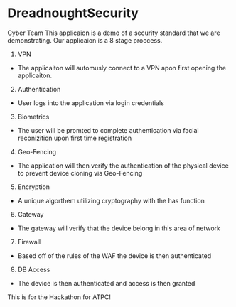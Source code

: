 # DreadnoughtSecurity
Cyber Team
This applicaion is a demo of a security standard that we are demonstrating.
Our applicaion is a 8 stage proccess. 

1. VPN
  + The applicaiton will automusly connect to a VPN apon first opening the applicaiton.
2. Authentication
  + User logs into the application via login credentials
3. Biometrics
  + The user will be promted to complete authentication via facial reconizition upon first time registration
4. Geo-Fencing
  + The application will then verify the authentication of the physical device to prevent device cloning via Geo-Fencing
5. Encryption 
  + A unique algorthem utilizing cryptography with the has function
6. Gateway
  + The gateway will verify that the device belong in this area of network 
7. Firewall
  + Based off of the rules of the WAF the device is then authenticated
8. DB Access 
  + The device is then authenticated and access is then granted

This is for the Hackathon for ATPC!

